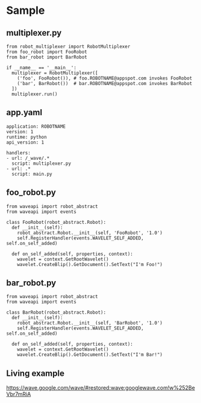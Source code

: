 Sample
======

multiplexer.py
--------------

    from robot_multiplexer import RobotMultiplexer
    from foo_robot import FooRobot
    from bar_robot import BarRobot

    if __name__ == '__main__':
      multiplexer = RobotMultiplexer([
        ('foo', FooRobot()), # foo.ROBOTNAME@appspot.com invokes FooRobot
        ('bar', BarRobot())  # bar.ROBOTNAME@appspot.com invokes BarRobot
      ])
      multiplexer.run()

app.yaml
--------

    application: ROBOTNAME
    version: 1
    runtime: python
    api_version: 1

    handlers:
    - url: /_wave/.*
      script: multiplexer.py
    - url: .*
      script: main.py

foo_robot.py
------------

    from waveapi import robot_abstract
    from waveapi import events

    class FooRobot(robot_abstract.Robot):
      def __init__(self):
        robot_abstract.Robot.__init__(self, 'FooRobot', '1.0')
        self.RegisterHandler(events.WAVELET_SELF_ADDED, self.on_self_added)

      def on_self_added(self, properties, context):
        wavelet = context.GetRootWavelet()
        wavelet.CreateBlip().GetDocument().SetText("I'm Foo!")

bar_robot.py
------------

    from waveapi import robot_abstract
    from waveapi import events

    class BarRobot(robot_abstract.Robot):
      def __init__(self):
        robot_abstract.Robot.__init__(self, 'BarRobot', '1.0')
        self.RegisterHandler(events.WAVELET_SELF_ADDED, self.on_self_added)

      def on_self_added(self, properties, context):
        wavelet = context.GetRootWavelet()
        wavelet.CreateBlip().GetDocument().SetText("I'm Bar!")

Living example
--------------

https://wave.google.com/wave/#restored:wave:googlewave.com!w%252BeVbr7mRiA
